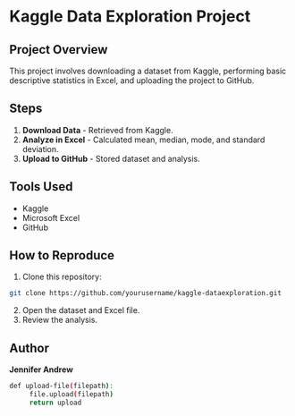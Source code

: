 # Kaggle Data Exploration Project
## Project Overview
This project involves downloading a dataset from Kaggle, performing basic descriptive statistics in Excel, and uploading the project to GitHub.
## Steps
1. **Download Data** - Retrieved from Kaggle.
2. **Analyze in Excel** - Calculated mean, median, mode, and standard deviation.
3. **Upload to GitHub** - Stored dataset and analysis.
## Tools Used
- Kaggle
- Microsoft Excel
- GitHub
## How to Reproduce
1. Clone this repository:
```sh
git clone https://github.com/yourusername/kaggle-dataexploration.git
```
2. Open the dataset and Excel file.
3. Review the analysis.
## Author
**Jennifer Andrew**
```sh
def upload-file(filepath):
     file.upload(filepath)
     return upload
```
